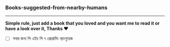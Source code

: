 ### Books-suggested-from-nearby-humans
---

**Simple rule, just add a book that you loved and you want me to read it or have a look over it, Thanks :heart:**

 - [ ] সবার জন্য পি এইচ পি ৭ প্রোগ্রামিং ল্যাংগুয়েজ

